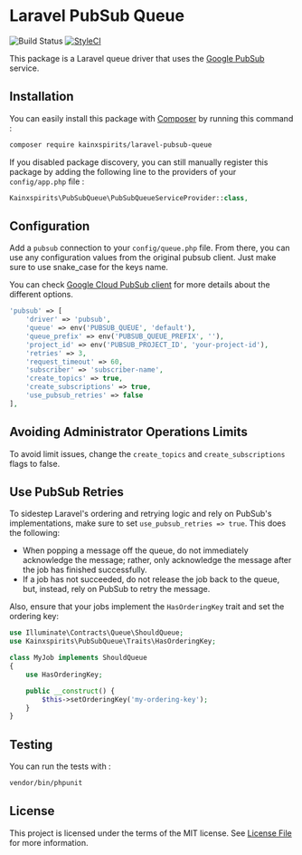 # Laravel PubSub Queue

![Build Status](https://github.com/kainxspirits/laravel-pubsub-queue/actions/workflows/main.yml/badge.svg)
[![StyleCI](https://styleci.io/repos/131718560/shield)](https://styleci.io/repos/131718560)

This package is a Laravel queue driver that uses the [Google PubSub](https://github.com/GoogleCloudPlatform/google-cloud-php-pubsub) service.

## Installation

You can easily install this package with [Composer](https://getcomposer.org) by running this command :

```bash
composer require kainxspirits/laravel-pubsub-queue
```

If you disabled package discovery, you can still manually register this package by adding the following line to the providers of your `config/app.php` file :

```php
Kainxspirits\PubSubQueue\PubSubQueueServiceProvider::class,
```

## Configuration

Add a `pubsub` connection to your `config/queue.php` file. From there, you can use any configuration values from the original pubsub client. Just make sure to use snake_case for the keys name.

You can check [Google Cloud PubSub client](http://googleapis.github.io/google-cloud-php/#/docs/cloud-pubsub/master/pubsub/pubsubclient?method=__construct) for more details about the different options.

```php
'pubsub' => [
    'driver' => 'pubsub',
    'queue' => env('PUBSUB_QUEUE', 'default'),
    'queue_prefix' => env('PUBSUB_QUEUE_PREFIX', ''),
    'project_id' => env('PUBSUB_PROJECT_ID', 'your-project-id'),
    'retries' => 3,
    'request_timeout' => 60,
    'subscriber' => 'subscriber-name',
    'create_topics' => true,
    'create_subscriptions' => true,
    'use_pubsub_retries' => false
],
```

## Avoiding Administrator Operations Limits

To avoid limit issues, change the `create_topics` and `create_subscriptions` flags to false.

## Use PubSub Retries

To sidestep Laravel's ordering and retrying logic and rely on PubSub's implementations, make sure to set `use_pubsub_retries => true`. This does the following:
- When popping a message off the queue, do not immediately acknowledge the message; rather, only acknowledge the message after the job has finished successfully.
- If a job has not succeeded, do not release the job back to the queue, but, instead, rely on PubSub to retry the message.

Also, ensure that your jobs implement the `HasOrderingKey` trait and set the ordering key:

```php
use Illuminate\Contracts\Queue\ShouldQueue;
use Kainxspirits\PubSubQueue\Traits\HasOrderingKey;

class MyJob implements ShouldQueue
{
    use HasOrderingKey;

    public __construct() {
        $this->setOrderingKey('my-ordering-key');
    }
}
```

## Testing

You can run the tests with :

```bash
vendor/bin/phpunit
```

## License

This project is licensed under the terms of the MIT license. See [License File](LICENSE) for more information.
